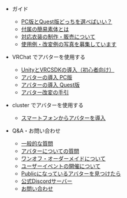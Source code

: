 - ガイド

  - [PC版とQuest版どっちを選べばいい？](platform_avatar.md)
  - [付属の簡易素体とは](exbody.md)
  - [対応衣装の制作・販売について](userclothes.md)
  - [使用例・改変例の写真を募集しています](userspict.md)

- VRChat でアバターを使用する

  - [UnityとVRCSDKの導入（初心者向け）](vrcsdk.md)
  - [アバターの導入 PC版](setup_pc.md)
  - [アバターの導入 Quest版](setup_quest.md)
  - [アバター改変の手引](tips/)

- cluster でアバターを使用する

  - [スマートフォンからアバターを導入](setup_cluster.md)

- Q&A・お問い合わせ

  - [一般的な質問](qa/general.md)
  - [アバターについての質問](qa/avatar.md)
  - [ワンオフ・オーダーメイドについて](order.md)
  - [ユーザーイベントの開催について](userevent.md)
  - [Publicになっているアバターを見つけたら](report.md)
  - [公式Discordサーバー](contact.md?id=公式discordサーバー)
  - [お問い合わせ](contact.md?id=お問い合わせ)
